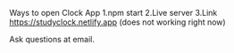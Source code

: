 Ways to open Clock App
1.npm start
2.Live server
3.Link https://studyclock.netlify.app (does not working right now)

Ask questions at email.